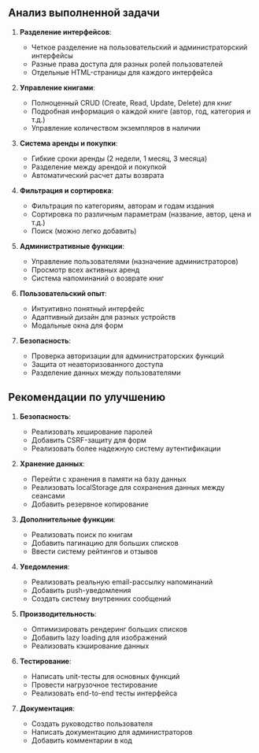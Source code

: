 ## Анализ выполненной задачи

1. **Разделение интерфейсов**:
   - Четкое разделение на пользовательский и администраторский интерфейсы
   - Разные права доступа для разных ролей пользователей
   - Отдельные HTML-страницы для каждого интерфейса

2. **Управление книгами**:
   - Полноценный CRUD (Create, Read, Update, Delete) для книг
   - Подробная информация о каждой книге (автор, год, категория и т.д.)
   - Управление количеством экземпляров в наличии

3. **Система аренды и покупки**:
   - Гибкие сроки аренды (2 недели, 1 месяц, 3 месяца)
   - Разделение между арендой и покупкой
   - Автоматический расчет даты возврата

4. **Фильтрация и сортировка**:
   - Фильтрация по категориям, авторам и годам издания
   - Сортировка по различным параметрам (название, автор, цена и т.д.)
   - Поиск (можно легко добавить)

5. **Административные функции**:
   - Управление пользователями (назначение администраторов)
   - Просмотр всех активных аренд
   - Система напоминаний о возврате книг

6. **Пользовательский опыт**:
   - Интуитивно понятный интерфейс
   - Адаптивный дизайн для разных устройств
   - Модальные окна для форм

7. **Безопасность**:
   - Проверка авторизации для администраторских функций
   - Защита от неавторизованного доступа
   - Разделение данных между пользователями

## Рекомендации по улучшению

1. **Безопасность**:
   - Реализовать хеширование паролей
   - Добавить CSRF-защиту для форм
   - Реализовать более надежную систему аутентификации

2. **Хранение данных**:
   - Перейти с хранения в памяти на базу данных
   - Реализовать localStorage для сохранения данных между сеансами
   - Добавить резервное копирование

3. **Дополнительные функции**:
   - Реализовать поиск по книгам
   - Добавить пагинацию для больших списков
   - Ввести систему рейтингов и отзывов

4. **Уведомления**:
   - Реализовать реальную email-рассылку напоминаний
   - Добавить push-уведомления
   - Создать систему внутренних сообщений

5. **Производительность**:
   - Оптимизировать рендеринг больших списков
   - Добавить lazy loading для изображений
   - Реализовать кэширование данных

6. **Тестирование**:
   - Написать unit-тесты для основных функций
   - Провести нагрузочное тестирование
   - Реализовать end-to-end тесты интерфейса

7. **Документация**:
   - Создать руководство пользователя
   - Написать документацию для администраторов
   - Добавить комментарии в код
